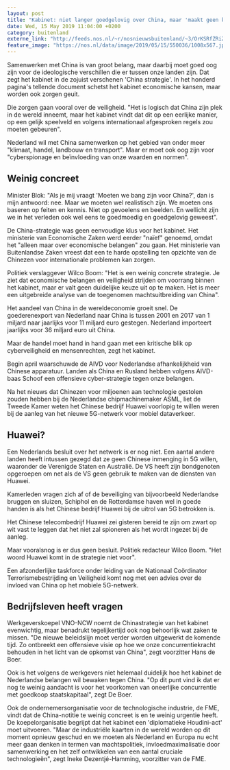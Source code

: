 ```yaml
---
layout: post
title: "Kabinet: niet langer goedgelovig over China, maar 'maakt geen keuzes'"
date: Wed, 15 May 2019 11:04:00 +0200
category: buitenland
externe_link: "http://feeds.nos.nl/~r/nosnieuwsbuitenland/~3/OrKSRfZRiZc/2284715"
feature_image: "https://nos.nl/data/image/2019/05/15/550036/1008x567.jpg"
---
```


<p>Samenwerken met China is van groot belang, maar daarbij moet goed oog zijn voor de ideologische verschillen die er tussen onze landen zijn. Dat zegt het kabinet in de zojuist verschenen 'China strategie'. In het honderd pagina's tellende document schetst het kabinet economische kansen, maar worden ook zorgen geuit.</p>
<p>Die zorgen gaan vooral over de veiligheid. "Het is logisch dat China zijn plek in de wereld inneemt, maar het kabinet vindt dat dit op een eerlijke manier, op een gelijk speelveld en volgens internationaal afgesproken regels zou moeten gebeuren".</p>
<p>Nederland wil met China samenwerken op het gebied van onder meer "klimaat, handel, landbouw en transport". Maar er moet ook oog zijn voor "cyberspionage en beïnvloeding van onze waarden en normen".</p>
<h2>Weinig concreet</h2>
<p>Minister Blok: "Als je mij vraagt 'Moeten we bang zijn voor China?', dan is mijn antwoord: nee. Maar we moeten wel realistisch zijn. We moeten ons baseren op feiten en kennis. Niet op gevoelens en beelden. En wellicht zijn we in het verleden ook wel eens te goedmoedig en goedgelovig geweest".</p>
<p>De China-strategie was geen eenvoudige klus voor het kabinet. Het ministerie van Economische Zaken werd eerder "naïef" genoemd, omdat het "alleen maar over economische belangen" zou gaan. Het ministerie van Buitenlandse Zaken vreest dat een te harde opstelling ten opzichte van de Chinezen voor internationale problemen kan zorgen.</p>
<p>Politiek verslaggever Wilco Boom: "Het is een weinig concrete strategie. Je ziet dat economische belangen en veiligheid strijden om voorrang binnen het kabinet, maar er valt geen duidelijke keuze uit op te maken. Het is meer een uitgebreide analyse van de toegenomen machtsuitbreiding van China".</p>
<p>Het aandeel van China in de wereldeconomie groeit snel. De goederenexport van Nederland naar China is tussen 2001 en 2017 van 1 miljard naar jaarlijks voor 11 miljard euro gestegen. Nederland importeert jaarlijks voor 36 miljard euro uit China.</p>
<p>Maar de handel moet hand in hand gaan met een kritische blik op cyberveiligheid en mensenrechten, zegt het kabinet.</p>
<p>Begin april waarschuwde de AIVD voor Nederlandse afhankelijkheid van Chinese apparatuur. Landen als China en Rusland hebben volgens AIVD-baas Schoof een offensieve cyber-strategie tegen onze belangen.</p>
<p>Na het nieuws dat Chinezen voor miljoenen aan technologie gestolen zouden hebben bij de Nederlandse chipmachinemaker ASML, liet de Tweede Kamer weten het Chinese bedrijf Huawei voorlopig te willen weren bij de aanleg van het nieuwe 5G-netwerk voor mobiel dataverkeer.</p>
<h2>Huawei?</h2>
<p>Een Nederlands besluit over het netwerk is er nog niet. Een aantal andere landen heeft intussen gezegd dat ze geen Chinese inmenging in 5G willen, waaronder de Verenigde Staten en Australië. De VS heeft zijn bondgenoten opgeroepen om net als de VS geen gebruik te maken van de diensten van Huawei.</p>
<p>Kamerleden vragen zich af of de beveiliging van bijvoorbeeld Nederlandse bruggen en sluizen, Schiphol en de Rotterdamse haven wel in goede handen is als het Chinese bedrijf Huawei bij de uitrol van 5G betrokken is.</p>
<p>Het Chinese telecombedrijf Huawei zei gisteren bereid te zijn om zwart op wit vast te leggen dat het niet zal spioneren als het wordt ingezet bij de aanleg.</p>
<p>Maar vooralsnog is er dus geen besluit. Politiek redacteur Wilco Boom. "Het woord Huawei komt in de strategie niet voor".</p>
<p>Een afzonderlijke taskforce onder leiding van de Nationaal Coördinator Terrorismebestrijding en Veiligheid komt nog met een advies over de invloed van China op het mobiele 5G-netwerk.</p>
<h2>Bedrijfsleven heeft vragen</h2>
<p>Werkgeverskoepel VNO-NCW noemt de Chinastrategie van het kabinet evenwichtig, maar benadrukt tegelijkertijd ook nog behoorlijk wat zaken te missen. "De nieuwe beleidslijn moet verder worden uitgewerkt de komende tijd. Zo ontbreekt een offensieve visie op hoe we onze concurrentiekracht behouden in het licht van de opkomst van China", zegt voorzitter Hans de Boer.</p>
<p>Ook is het volgens de werkgevers niet helemaal duidelijk hoe het kabinet de Nederlandse belangen wil bewaken tegen China. "Op dit punt vind ik dat er nog te weinig aandacht is voor het voorkomen van oneerlijke concurrentie met goedkoop staatskapitaal", zegt De Boer.</p>
<p>Ook de ondernemersorganisatie voor de technologische industrie, de FME, vindt dat de China-notitie te weinig concreet is en te weinig urgentie heeft. De koepelorganisatie begrijpt dat het kabinet een 'diplomatieke Houdini-act' moet uitvoeren. "Maar de industriële kaarten in de wereld worden op dit moment opnieuw geschud en we moeten als Nederland en Europa nu echt meer gaan denken in termen van machtspolitiek, invloedmaximalisatie door samenwerking en het zelf ontwikkelen van een aantal cruciale technologieën", zegt Ineke Dezentjé-Hamming, voorzitter van de FME.</p><img src="http://feeds.feedburner.com/~r/nosnieuwsbuitenland/~4/OrKSRfZRiZc" height="1" width="1" alt=""/>
